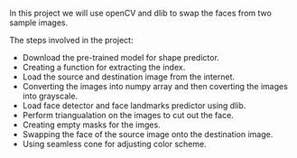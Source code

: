 In this project we will use openCV and dlib to swap the faces from two sample images.

The steps involved in the project:
- Download the pre-trained model for shape predictor.
- Creating a function for extracting the index.
- Load the source and destination image from the internet.
- Converting the images into numpy array and then coverting the images into grayscale.
- Load face detector and face landmarks predictor using dlib.
- Perform triangualation on the images to cut out the face.
- Creating empty masks for the imges.
- Swapping the face of the source image onto the destination image.
- Using seamless cone for adjusting color scheme.
